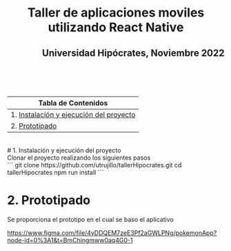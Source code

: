 # <p style='text-align: center;'> Taller de aplicaciones moviles utilizando React Native </p>
## <p style='text-align: right;'> Universidad Hipócrates, Noviembre 2022 </p>


<br />
<br />
<br />

| Tabla de Contenidos |
|------------------- |
| 1. [Instalación y ejecución del proyecto](#1-instalación-y-ejecución-del-proyecto)                                |                        
| 2. [Prototipado](#2-Prototipo)    |

<br />
# 1. Instalación y ejecución del proyecto 
<div style='text-align: justify;'>
Clonar el proyecto realizando los siguientes pasos
</div>
```
git clone https://github.com/utrujillo/tallerHipocrates.git
cd tallerHipocrates
npm run install
```
<br />

# 2. Prototipado
<div style='text-align: justify;'>
Se proporciona el prototipo en el cual se baso el aplicativo 
</div>

https://www.figma.com/file/4yDDQEM7zeE3Pf2aGWLPNg/pokemonApp?node-id=0%3A1&t=BmChingmww0aq4G0-1